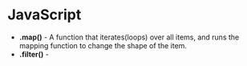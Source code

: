 # JavaScript

* **.map()** - A function that iterates(loops) over all items, and runs the mapping function to change the shape of the item.
* **.filter()** -